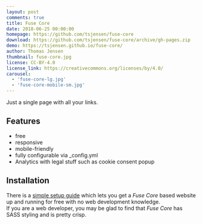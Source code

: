 ```yaml
---
layout: post
comments: true
title: Fuse Core
date: 2018-06-25 00:00:00
homepage: https://github.com/tsjensen/fuse-core
download: https://github.com/tsjensen/fuse-core/archive/gh-pages.zip
demo: https://tsjensen.github.io/fuse-core/
author: Thomas Jensen
thumbnail: fuse-core.jpg
license: CC-BY-4.0
license_link: https://creativecommons.org/licenses/by/4.0/
carousel:
  - 'fuse-core-lg.jpg'
  - 'fuse-core-mobile-sm.jpg'
---
```


Just a single page with all your links.

## Features

* free
* responsive
* mobile-friendly
* fully configurable via _config.yml
* Analytics with legal stuff such as cookie consent popup

## Installation

There is a [simple setup guide](https://github.com/tsjensen/fuse-core/wiki/Setup-Instructions) which lets you get a *Fuse Core* based website up and running for free with no web development knowledge.  
If you are a web developer, you may be glad to find that *Fuse Core* has SASS styling and is pretty crisp.
